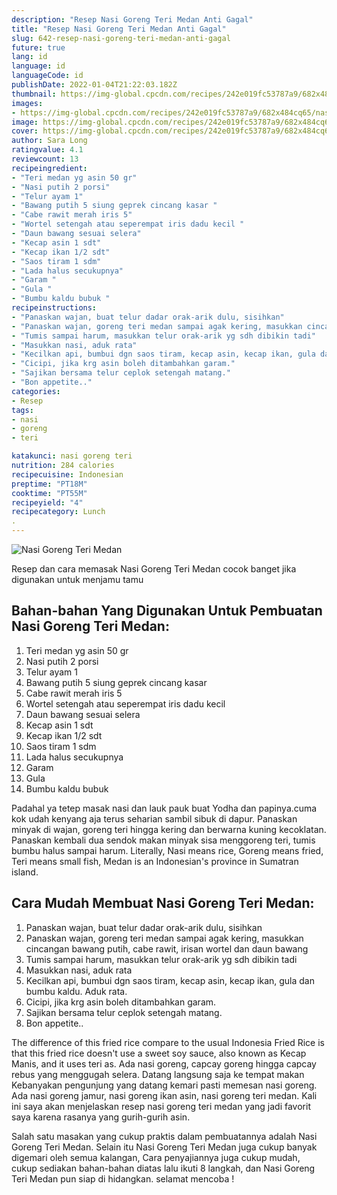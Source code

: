 ```yaml
---
description: "Resep Nasi Goreng Teri Medan Anti Gagal"
title: "Resep Nasi Goreng Teri Medan Anti Gagal"
slug: 642-resep-nasi-goreng-teri-medan-anti-gagal
future: true
lang: id
language: id
languageCode: id
publishDate: 2022-01-04T21:22:03.182Z 
thumbnail: https://img-global.cpcdn.com/recipes/242e019fc53787a9/682x484cq65/nasi-goreng-teri-medan-foto-resep-utama.png
images:
- https://img-global.cpcdn.com/recipes/242e019fc53787a9/682x484cq65/nasi-goreng-teri-medan-foto-resep-utama.png
image: https://img-global.cpcdn.com/recipes/242e019fc53787a9/682x484cq65/nasi-goreng-teri-medan-foto-resep-utama.png
cover: https://img-global.cpcdn.com/recipes/242e019fc53787a9/682x484cq65/nasi-goreng-teri-medan-foto-resep-utama.png
author: Sara Long
ratingvalue: 4.1
reviewcount: 13
recipeingredient:
- "Teri medan yg asin 50 gr"
- "Nasi putih 2 porsi"
- "Telur ayam 1"
- "Bawang putih 5 siung geprek cincang kasar "
- "Cabe rawit merah iris 5"
- "Wortel setengah atau seperempat iris dadu kecil "
- "Daun bawang sesuai selera"
- "Kecap asin 1 sdt"
- "Kecap ikan 1/2 sdt"
- "Saos tiram 1 sdm"
- "Lada halus secukupnya"
- "Garam "
- "Gula "
- "Bumbu kaldu bubuk "
recipeinstructions:
- "Panaskan wajan, buat telur dadar orak-arik dulu, sisihkan"
- "Panaskan wajan, goreng teri medan sampai agak kering, masukkan cincangan bawang putih, cabe rawit, irisan wortel dan daun bawang"
- "Tumis sampai harum, masukkan telur orak-arik yg sdh dibikin tadi"
- "Masukkan nasi, aduk rata"
- "Kecilkan api, bumbui dgn saos tiram, kecap asin, kecap ikan, gula dan bumbu kaldu. Aduk rata."
- "Cicipi, jika krg asin boleh ditambahkan garam."
- "Sajikan bersama telur ceplok setengah matang."
- "Bon appetite.."
categories:
- Resep
tags:
- nasi
- goreng
- teri

katakunci: nasi goreng teri 
nutrition: 284 calories
recipecuisine: Indonesian
preptime: "PT18M"
cooktime: "PT55M"
recipeyield: "4"
recipecategory: Lunch
. 
---
```



![Nasi Goreng Teri Medan](https://img-global.cpcdn.com/recipes/242e019fc53787a9/682x484cq65/nasi-goreng-teri-medan-foto-resep-utama.png)

Resep dan cara memasak  Nasi Goreng Teri Medan cocok banget jika digunakan untuk menjamu tamu

<!--inarticleads1-->

## Bahan-bahan Yang Digunakan Untuk Pembuatan Nasi Goreng Teri Medan:

1. Teri medan yg asin 50 gr
1. Nasi putih 2 porsi
1. Telur ayam 1
1. Bawang putih 5 siung geprek cincang kasar 
1. Cabe rawit merah iris 5
1. Wortel setengah atau seperempat iris dadu kecil 
1. Daun bawang sesuai selera
1. Kecap asin 1 sdt
1. Kecap ikan 1/2 sdt
1. Saos tiram 1 sdm
1. Lada halus secukupnya
1. Garam 
1. Gula 
1. Bumbu kaldu bubuk 

Padahal ya tetep masak nasi dan lauk pauk buat Yodha dan papinya.cuma kok udah kenyang aja terus seharian sambil sibuk di dapur. Panaskan minyak di wajan, goreng teri hingga kering dan berwarna kuning kecoklatan. Panaskan kembali dua sendok makan minyak sisa menggoreng teri, tumis bumbu halus sampai harum. Literally, Nasi means rice, Goreng means fried, Teri means small fish, Medan is an Indonesian&#39;s province in Sumatran island. 

<!--inarticleads2-->

## Cara Mudah Membuat Nasi Goreng Teri Medan:

1. Panaskan wajan, buat telur dadar orak-arik dulu, sisihkan
1. Panaskan wajan, goreng teri medan sampai agak kering, masukkan cincangan bawang putih, cabe rawit, irisan wortel dan daun bawang
1. Tumis sampai harum, masukkan telur orak-arik yg sdh dibikin tadi
1. Masukkan nasi, aduk rata
1. Kecilkan api, bumbui dgn saos tiram, kecap asin, kecap ikan, gula dan bumbu kaldu. Aduk rata.
1. Cicipi, jika krg asin boleh ditambahkan garam.
1. Sajikan bersama telur ceplok setengah matang.
1. Bon appetite..


The difference of this fried rice compare to the usual Indonesia Fried Rice is that this fried rice doesn&#39;t use a sweet soy sauce, also known as Kecap Manis, and it uses teri as. Ada nasi goreng, capcay goreng hingga capcay rebus yang menggugah selera. Datang langsung saja ke tempat makan Kebanyakan pengunjung yang datang kemari pasti memesan nasi goreng. Ada nasi goreng jamur, nasi goreng ikan asin, nasi goreng teri medan. Kali ini saya akan menjelaskan resep nasi goreng teri medan yang jadi favorit saya karena rasanya yang gurih-gurih asin. 

Salah satu masakan yang cukup praktis dalam pembuatannya adalah  Nasi Goreng Teri Medan. Selain itu  Nasi Goreng Teri Medan  juga cukup banyak digemari oleh semua kalangan, Cara penyajiannya juga cukup mudah, cukup sediakan bahan-bahan diatas lalu ikuti 8 langkah, dan  Nasi Goreng Teri Medan  pun siap di hidangkan. selamat mencoba !
